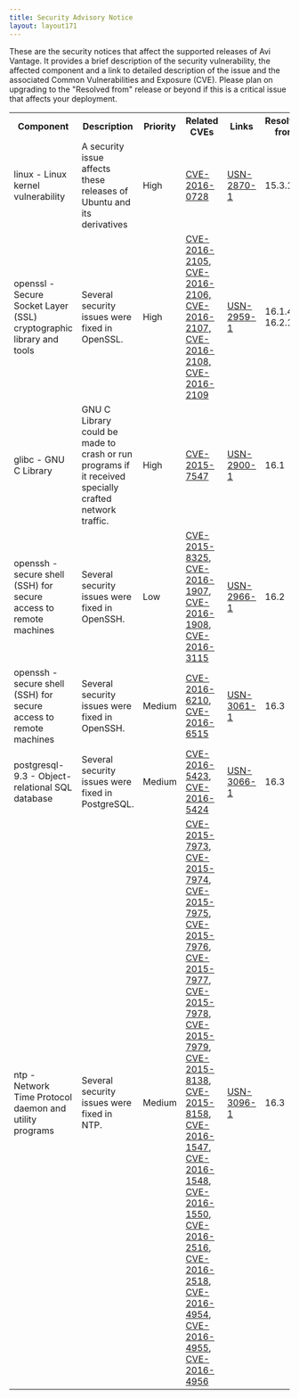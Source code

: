 ```yaml
---
title: Security Advisory Notice
layout: layout171
---
```

These are the security notices that affect the supported releases of Avi Vantage. It provides a brief description of the security vulnerability, the affected component and a link to detailed description of the issue and the associated Common Vulnerabilities and Exposure (CVE). Please plan on upgrading to the "Resolved from" release or beyond if this is a critical issue that affects your deployment.

<table class="table table-hover table table-bordered table-hover">  
<tbody>         
<tr>       
<th>Component
</th>
<th>Description
</th>
<th>Priority
</th>
<th>Related CVEs
</th>
<th>Links
</th>
<th>Resolved from
</th>
</tr>
<tr>       
<td>linux - Linux kernel vulnerability</td>
<td>A security issue affects these releases of Ubuntu and its derivatives</td>
<td>High</td>
<td><a href="https://people.canonical.com/~ubuntu-security/cve/2016/CVE-2016-0728.html">CVE-2016-0728</a></td>
<td><a href="http://www.ubuntu.com/usn/usn-2870-1/">USN-2870-1</a></td>
<td>15.3.1</td>
</tr>
<tr>       
<td>openssl - Secure Socket Layer (SSL) cryptographic library and tools</td>
<td>Several security issues were fixed in OpenSSL.</td>
<td>High</td>
<td><a href="http://people.canonical.com/~ubuntu-security/cve/2016/CVE-2016-2105.html">CVE-2016-2105</a>, <a href="http://people.canonical.com/~ubuntu-security/cve/2016/CVE-2016-2106.html">CVE-2016-2106, </a><a href="http://people.canonical.com/~ubuntu-security/cve/2016/CVE-2016-2107.html">CVE-2016-2107, </a><a href="http://people.canonical.com/~ubuntu-security/cve/2016/CVE-2016-2108.html">CVE-2016-2108, </a><a href="http://people.canonical.com/~ubuntu-security/cve/2016/CVE-2016-2109.html">CVE-2016-2109</a></td>
<td><a href="http://www.ubuntu.com/usn/usn-2959-1/">USN-2959-1</a></td>
<td>16.1.4, 16.2.1</td>
</tr>
<tr>       
<td>glibc - GNU C Library</td>
<td>GNU C Library could be made to crash or run programs if it received specially crafted network traffic.</td>
<td>High</td>
<td><a href="https://people.canonical.com/~ubuntu-security/cve/2015/CVE-2015-7547.html">CVE-2015-7547</a></td>
<td><a href="http://www.ubuntu.com/usn/usn-2900-1/">USN-2900-1</a></td>
<td>16.1</td>
</tr>
<tr>       
<td>openssh - secure shell (SSH) for secure access to remote machines</td>
<td>Several security issues were fixed in OpenSSH.</td>
<td>Low</td>
<td><a href="https://people.canonical.com/~ubuntu-security/cve/2015/CVE-2015-8325.html">CVE-2015-8325</a>, <a href="https://people.canonical.com/~ubuntu-security/cve/2016/CVE-2016-1907.html">CVE-2016-1907</a>, <a href="https://people.canonical.com/~ubuntu-security/cve/2016/CVE-2016-1908.html">CVE-2016-1908</a>, <a href="https://people.canonical.com/~ubuntu-security/cve/2016/CVE-2016-3115.html">CVE-2016-3115</a></td>
<td><a href="http://www.ubuntu.com/usn/usn-2966-1/">USN-2966-1</a></td>
<td>16.2</td>
</tr>
<tr>       
<td>openssh - secure shell (SSH) for secure access to remote machines</td>
<td>Several security issues were fixed in OpenSSH.</td>
<td>Medium</td>
<td><a href="https://people.canonical.com/~ubuntu-security/cve/2016/CVE-2016-6210.html">CVE-2016-6210</a>, <a href="https://people.canonical.com/~ubuntu-security/cve/2016/CVE-2016-6515.html">CVE-2016-6515</a></td>
<td><a href="http://www.ubuntu.com/usn/usn-3061-1/">USN-3061-1</a></td>
<td>16.3</td>
</tr>
<tr>       
<td>postgresql-9.3 - Object-relational SQL database</td>
<td>Several security issues were fixed in PostgreSQL.</td>
<td>Medium</td>
<td><a href="https://people.canonical.com/~ubuntu-security/cve/2016/CVE-2016-5423.html">CVE-2016-5423</a>, <a href="https://people.canonical.com/~ubuntu-security/cve/2016/CVE-2016-5424.html">CVE-2016-5424</a></td>
<td><a href="http://www.ubuntu.com/usn/usn-3066-1/">USN-3066-1</a></td>
<td>16.3</td>
</tr>
<tr>       
<td>ntp - Network Time Protocol daemon and utility programs</td>
<td>Several security issues were fixed in NTP.</td>
<td>Medium</td>
<td><a href="https://people.canonical.com/~ubuntu-security/cve/2015/CVE-2015-7973.html">CVE-2015-7973</a>, <a href="https://people.canonical.com/~ubuntu-security/cve/2015/CVE-2015-7974.html">CVE-2015-7974</a>, <a href="https://people.canonical.com/~ubuntu-security/cve/2015/CVE-2015-7975.html">CVE-2015-7975</a>, <a href="https://people.canonical.com/~ubuntu-security/cve/2015/CVE-2015-7976.html">CVE-2015-7976</a>, <a href="https://people.canonical.com/~ubuntu-security/cve/2015/CVE-2015-7977.html">CVE-2015-7977</a>, <a href="https://people.canonical.com/~ubuntu-security/cve/2015/CVE-2015-7978.html">CVE-2015-7978</a>, <a href="https://people.canonical.com/~ubuntu-security/cve/2015/CVE-2015-7979.html">CVE-2015-7979</a>, <a href="https://people.canonical.com/~ubuntu-security/cve/2015/CVE-2015-8138.html">CVE-2015-8138</a>, <a href="https://people.canonical.com/~ubuntu-security/cve/2015/CVE-2015-8158.html">CVE-2015-8158</a>, <a href="https://people.canonical.com/~ubuntu-security/cve/2016/CVE-2016-1547.html">CVE-2016-1547</a>, <a href="https://people.canonical.com/~ubuntu-security/cve/2016/CVE-2016-1548.html">CVE-2016-1548</a>, <a href="https://people.canonical.com/~ubuntu-security/cve/2016/CVE-2016-1550.html">CVE-2016-1550</a>, <a href="https://people.canonical.com/~ubuntu-security/cve/2016/CVE-2016-2516.html">CVE-2016-2516</a>, <a href="https://people.canonical.com/~ubuntu-security/cve/2016/CVE-2016-2518.html">CVE-2016-2518</a>, <a href="https://people.canonical.com/~ubuntu-security/cve/2016/CVE-2016-4954.html">CVE-2016-4954</a>, <a href="https://people.canonical.com/~ubuntu-security/cve/2016/CVE-2016-4955.html">CVE-2016-4955</a>, <a href="https://people.canonical.com/~ubuntu-security/cve/2016/CVE-2016-4956.html">CVE-2016-4956</a></td>
<td><a href="http://www.ubuntu.com/usn/usn-3096-1/">USN-3096-1</a></td>
<td>16.3</td>
</tr>
</tbody>
</table> 